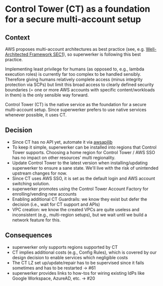 # Control Tower (CT) as a foundation for a secure multi-account setup

## Context

AWS proposes multi-account architectures as best practice (see, e.g. [Well-Architected Framework SEC1](https://wa.aws.amazon.com/wat.question.SEC_1.en.html)), so superwerker is following this best practice.

Implementing least privilege for humans (as opposed to, e.g., lambda execution roles) is currently far too complex to be handled sensibly. Therefore giving humans relatively complete access (minus integrity protection via SCPs) but limit this broad access to clearly defined security boundaries (= one or more AWS accounts with specific content/workloads in them) is the only sensible way forward.

Control Tower (CT) is the native service as the foundation for a secure multi-account setup. Since superwerker prefers to use native services whenever possible, it uses CT.

## Decision

- Since CT has no API yet, automate it via [awsapilib](https://awsapilib.readthedocs.io/en/latest/usage.html#usage-for-controltower)
- To keep it simple, superwerker can be installed into regions that Control Tower supports. Choosing a home region for Control Tower / AWS SSO has no impact on other resources' multi regionality.
- Update Control Tower to the latest version when installing/updating superwerker to ensure a sane state. We'll live with the risk of unintended upstream changes for now.
- Since CT uses AWS SSO, it is set as the default login and AWS account switching solution.
- superwerker promotes using the Control Tower Account Factory for enrolling/vending new accounts
- Enabling additional CT Guardrails: we know they exist but defer the decision (i.e., wait for CT support and APIs)
- VPC creation: we know the created VPCs are quite useless and inconsistent (e.g., multi-region setups), but we wait until we build a network feature for this.

## Consequences

- superwerker only supports regions supported by CT
- CT implies additional costs (e.g., Config Rules), which is covered by our design decision to enable services which negligible costs
- The CT LZ set up/update/repair has to be supervised since it fails sometimes and has to be restarted -> #61
- superwerker provides links to how-tos for wiring existing IdPs like Google Workspace, AzureAD, etc. -> #20

